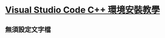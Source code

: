 # <a href="https://beenyan.github.io/Visual_Studio_Code_CPP/">Visual Studio Code C++ 環境安裝教學</a>
## 無須設定文字檔
